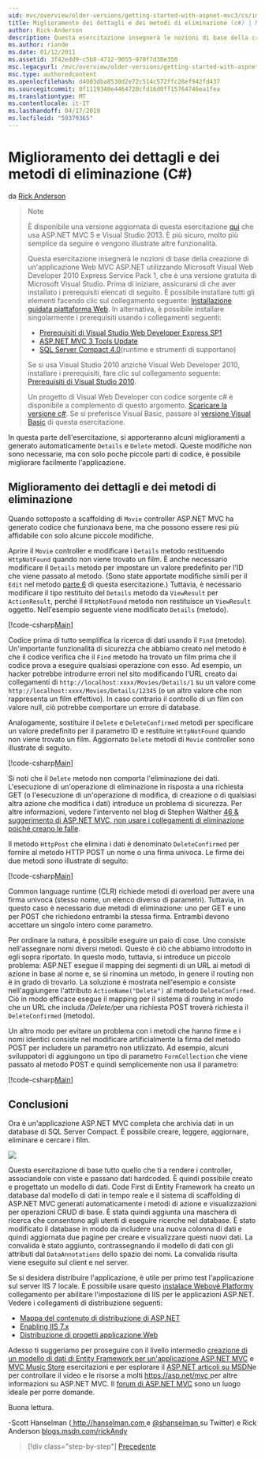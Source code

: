 ```yaml
---
uid: mvc/overview/older-versions/getting-started-with-aspnet-mvc3/cs/improving-the-details-and-delete-methods
title: Miglioramento dei dettagli e dei metodi di eliminazione (c#) | Microsoft Docs
author: Rick-Anderson
description: Questa esercitazione insegnerà le nozioni di base della creazione di un'applicazione Web MVC ASP.NET utilizzando Microsoft Visual Web Developer 2010 Express Service Pack 1, ovvero...
ms.author: riande
ms.date: 01/12/2011
ms.assetid: 3f42edd9-c5b8-4712-9055-970f7d38e350
msc.legacyurl: /mvc/overview/older-versions/getting-started-with-aspnet-mvc3/cs/improving-the-details-and-delete-methods
msc.type: authoredcontent
ms.openlocfilehash: d4003dba8530d2e72c514c572ffc28ef942fd437
ms.sourcegitcommit: 0f1119340e4464720cfd16d0ff15764746ea1fea
ms.translationtype: MT
ms.contentlocale: it-IT
ms.lasthandoff: 04/17/2019
ms.locfileid: "59379365"
---
```

# <a name="improving-the-details-and-delete-methods-c"></a>Miglioramento dei dettagli e dei metodi di eliminazione (C#)

da [Rick Anderson]((https://twitter.com/RickAndMSFT))

> > [!NOTE]
> > È disponibile una versione aggiornata di questa esercitazione [qui](../../../getting-started/introduction/getting-started.md) che usa ASP.NET MVC 5 e Visual Studio 2013. È più sicuro, molto più semplice da seguire e vengono illustrate altre funzionalità.
> 
> 
> Questa esercitazione insegnerà le nozioni di base della creazione di un'applicazione Web MVC ASP.NET utilizzando Microsoft Visual Web Developer 2010 Express Service Pack 1, che è una versione gratuita di Microsoft Visual Studio. Prima di iniziare, assicurarsi di che aver installato i prerequisiti elencati di seguito. È possibile installare tutti gli elementi facendo clic sul collegamento seguente: [Installazione guidata piattaforma Web](https://www.microsoft.com/web/gallery/install.aspx?appid=VWD2010SP1Pack). In alternativa, è possibile installare singolarmente i prerequisiti usando i collegamenti seguenti:
> 
> - [Prerequisiti di Visual Studio Web Developer Express SP1](https://www.microsoft.com/web/gallery/install.aspx?appid=VWD2010SP1Pack)
> - [ASP.NET MVC 3 Tools Update](https://www.microsoft.com/web/gallery/install.aspx?appsxml=&amp;appid=MVC3)
> - [SQL Server Compact 4.0](https://www.microsoft.com/web/gallery/install.aspx?appid=SQLCE;SQLCEVSTools_4_0)(runtime e strumenti di supportano)
> 
> Se si usa Visual Studio 2010 anziché Visual Web Developer 2010, installare i prerequisiti, fare clic sul collegamento seguente: [Prerequisiti di Visual Studio 2010](https://www.microsoft.com/web/gallery/install.aspx?appsxml=&amp;appid=VS2010SP1Pack).
> 
> Un progetto di Visual Web Developer con codice sorgente c# è disponibile a complemento di questo argomento. [Scaricare la versione c#](https://code.msdn.microsoft.com/Introduction-to-MVC-3-10d1b098). Se si preferisce Visual Basic, passare al [versione Visual Basic](../vb/intro-to-aspnet-mvc-3.md) di questa esercitazione.


In questa parte dell'esercitazione, si apporteranno alcuni miglioramenti a generato automaticamente `Details` e `Delete` metodi. Queste modifiche non sono necessarie, ma con solo poche piccole parti di codice, è possibile migliorare facilmente l'applicazione.

## <a name="improving-the-details-and-delete-methods"></a>Miglioramento dei dettagli e dei metodi di eliminazione

Quando sottoposto a scaffolding di `Movie` controller ASP.NET MVC ha generato codice che funzionava bene, ma che possono essere resi più affidabile con solo alcune piccole modifiche.

Aprire il `Movie` controller e modificare i `Details` metodo restituendo `HttpNotFound` quando non viene trovato un film. È anche necessario modificare il `Details` metodo per impostare un valore predefinito per l'ID che viene passato al metodo. (Sono state apportate modifiche simili per il `Edit` nel metodo [parte 6](examining-the-edit-methods-and-edit-view.md) di questa esercitazione.) Tuttavia, è necessario modificare il tipo restituito del `Details` metodo da `ViewResult` per `ActionResult`, perché il `HttpNotFound` metodo non restituisce un `ViewResult` oggetto. Nell'esempio seguente viene modificato `Details` (metodo).

[!code-csharp[Main](improving-the-details-and-delete-methods/samples/sample1.cs)]

Codice prima di tutto semplifica la ricerca di dati usando il `Find` (metodo). Un'importante funzionalità di sicurezza che abbiamo creato nel metodo è che il codice verifica che il `Find` metodo ha trovato un film prima che il codice prova a eseguire qualsiasi operazione con esso. Ad esempio, un hacker potrebbe introdurre errori nel sito modificando l'URL creato dai collegamenti di `http://localhost:xxxx/Movies/Details/1` su un valore come `http://localhost:xxxx/Movies/Details/12345` (o un altro valore che non rappresenta un film effettivo). In caso contrario il controllo di un film con valore null, ciò potrebbe comportare un errore di database.

Analogamente, sostituire il `Delete` e `DeleteConfirmed` metodi per specificare un valore predefinito per il parametro ID e restituire `HttpNotFound` quando non viene trovato un film. Aggiornato `Delete` metodi di `Movie` controller sono illustrate di seguito.

[!code-csharp[Main](improving-the-details-and-delete-methods/samples/sample2.cs)]

Si noti che il `Delete` metodo non comporta l'eliminazione dei dati. L'esecuzione di un'operazione di eliminazione in risposta a una richiesta GET (o l'esecuzione di un'operazione di modifica, di creazione o di qualsiasi altra azione che modifica i dati) introduce un problema di sicurezza. Per altre informazioni, vedere l'intervento nel blog di Stephen Walther [46 & suggerimento di ASP.NET MVC, non usare i collegamenti di eliminazione poiché creano le falle](http://stephenwalther.com/blog/archive/2009/01/21/asp.net-mvc-tip-46-ndash-donrsquot-use-delete-links-because.aspx).

Il metodo `HttpPost` che elimina i dati è denominato `DeleteConfirmed` per fornire al metodo HTTP POST un nome o una firma univoca. Le firme dei due metodi sono illustrate di seguito:

[!code-csharp[Main](improving-the-details-and-delete-methods/samples/sample3.cs)]

Common language runtime (CLR) richiede metodi di overload per avere una firma univoca (stesso nome, un elenco diverso di parametri). Tuttavia, in questo caso è necessario due metodi di eliminazione: uno per GET e uno per POST che richiedono entrambi la stessa firma. Entrambi devono accettare un singolo intero come parametro.

Per ordinare la natura, è possibile eseguire un paio di cose. Uno consiste nell'assegnare nomi diversi metodi. Questo è ciò che abbiamo introdotto in egli sopra riportato. In questo modo, tuttavia, si introduce un piccolo problema: ASP.NET esegue il mapping dei segmenti di un URL ai metodi di azione in base al nome e, se si rinomina un metodo, in genere il routing non è in grado di trovarlo. La soluzione è mostrata nell'esempio e consiste nell'aggiungere l'attributo `ActionName("Delete")` al metodo `DeleteConfirmed`. Ciò in modo efficace esegue il mapping per il sistema di routing in modo che un URL che includa <em>/Delete/</em>per una richiesta POST troverà richiesta il `DeleteConfirmed` (metodo).

Un altro modo per evitare un problema con i metodi che hanno firme e i nomi identici consiste nel modificare artificialmente la firma del metodo POST per includere un parametro non utilizzato. Ad esempio, alcuni sviluppatori di aggiungono un tipo di parametro `FormCollection` che viene passato al metodo POST e quindi semplicemente non usa il parametro:

[!code-csharp[Main](improving-the-details-and-delete-methods/samples/sample4.cs)]

## <a name="wrapping-up"></a>Conclusioni

Ora è un'applicazione ASP.NET MVC completa che archivia dati in un database di SQL Server Compact. È possibile creare, leggere, aggiornare, eliminare e cercare i film.

![](improving-the-details-and-delete-methods/_static/image1.png)

Questa esercitazione di base tutto quello che ti a rendere i controller, associandole con viste e passano dati hardcoded. È quindi possibile creato e progettato un modello di dati. Code First di Entity Framework ha creato un database dal modello di dati in tempo reale e il sistema di scaffolding di ASP.NET MVC generati automaticamente i metodi di azione e visualizzazioni per operazioni CRUD di base. È stata quindi aggiunta una maschera di ricerca che consentono agli utenti di eseguire ricerche nel database. È stato modificato il database in modo da includere una nuova colonna di dati e quindi aggiornata due pagine per creare e visualizzare questi nuovi dati. La convalida è stato aggiunto, contrassegnando il modello di dati con gli attributi dal `DataAnnotations` dello spazio dei nomi. La convalida risulta viene eseguito sul client e nel server.

Se si desidera distribuire l'applicazione, è utile per primo test l'applicazione sul server IIS 7 locale. È possibile usare questo [instalace Webové Platformy](https://www.microsoft.com/web/gallery/install.aspx?appsxml=&amp;appid=ASPNET;) collegamento per abilitare l'impostazione di IIS per le applicazioni ASP.NET. Vedere i collegamenti di distribuzione seguenti:

- [Mappa del contenuto di distribuzione di ASP.NET](https://msdn.microsoft.com/library/dd394698.aspx)
- [Enabling IIS 7.x](https://blogs.msdn.com/b/rickandy/archive/2011/03/14/enabling-iis-7-x-on-windows-7-vista-sp1-windows-2008-windows-2008-r2.aspx)
- [Distribuzione di progetti applicazione Web](https://msdn.microsoft.com/library/dd394698.aspx)

Adesso ti suggeriamo per proseguire con il livello intermedio [creazione di un modello di dati di Entity Framework per un'applicazione ASP.NET MVC](../../../getting-started/getting-started-with-ef-using-mvc/creating-an-entity-framework-data-model-for-an-asp-net-mvc-application.md) e [MVC Music Store](../../mvc-music-store/mvc-music-store-part-1.md) esercitazioni e per esplorare il [ASP.NET articoli su MSDN](https://msdn.microsoft.com/library/gg416514(VS.98).aspx)e per controllare il video e le risorse a molti [ https://asp.net/mvc ](https://asp.net/mvc) per altre informazioni su ASP.NET MVC. Il [forum di ASP.NET MVC](https://forums.asp.net/1146.aspx) sono un luogo ideale per porre domande.

Buona lettura.

-Scott Hanselman ([ http://hanselman.com ](http://hanselman.com) e [ @shanselman ](http://twitter.com/shanselman) su Twitter) e Rick Anderson [blogs.msdn.com/rickAndy](https://blogs.msdn.com/rickAndy)

> [!div class="step-by-step"]
> [Precedente](adding-validation-to-the-model.md)
